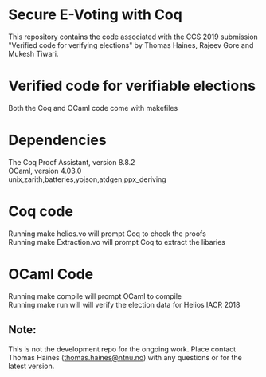 # Secure E-Voting with Coq
This repository contains the code associated with the CCS 2019 submission
"Verified code for verifying elections" by Thomas Haines, Rajeev 
Gore and Mukesh Tiwari.

# Verified code for verifiable elections
Both the Coq and OCaml code come with makefiles 
# Dependencies 
The Coq Proof Assistant, version 8.8.2  
OCaml, version 4.03.0  
unix,zarith,batteries,yojson,atdgen,ppx_deriving
# Coq code
Running make helios.vo will prompt Coq to check the proofs  
Running make Extraction.vo will prompt Coq to extract the libaries
# OCaml Code
Running make compile will prompt OCaml to compile  
Running make run will will verify the election data for Helios IACR 2018  

## Note: 
This is not the development repo for the ongoing work.  Place contact 
Thomas Haines (thomas.haines@ntnu.no) with any questions or for
the latest version.

